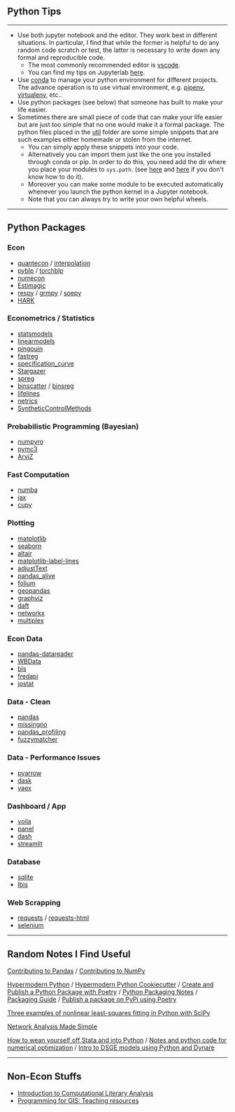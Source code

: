 ## Python Tips

---

- Use both jupyter notebook and the editor. They work best in different situations. In particular, I find that while the former is helpful to do any random code scratch or test, the latter is necessary to write down any formal and reproducible code. 
  - The most commonly recommended editor is [vscode](https://code.visualstudio.com/).
  - You can find my tips on Jupyterlab [here](../jupyter/).
- Use [conda](https://docs.conda.io/projects/conda/en/latest/user-guide/tasks/manage-environments.html) to manage your python environment for different projects. The advance operation is to use virtual environment, e.g. [pipenv](https://pipenv.pypa.io/en/latest/), [virtualenv](https://virtualenv.pypa.io/en/latest/), etc..
- Use python packages (see below) that someone has built to make your life easier.
- Sometimes there are small piece of code that can make your life easier but are just too simple that no one would make it a formal package. The python files placed in the [util](/util) folder are some simple snippets that are such examples either homemade or stolen from the internet.
  - You can simply apply these snippets into your code.
  - Alternatively you can import them just like the one you installed through conda or pip. In order to do this, you need add the dir where you place your modules to `sys.path`. (see [here](https://stackoverflow.com/a/37008663) and [here](https://stackoverflow.com/a/12257807) if you don't know how to do it).
  - Moreover you can make some module to be executed automatically whenever you launch the python kernel in a Jupyter notebook.
  - Note that you can always try to write your own helpful wheels.

---

## Python Packages

### Econ

- [quantecon](https://github.com/QuantEcon/QuantEcon.py) / [interpolation](https://github.com/EconForge/interpolation.py)
- [pyblp](https://github.com/jeffgortmaker/pyblp) / [torchblp](https://github.com/gzervas/torchblp)
- [numecon](https://github.com/NumEconCopenhagen/NumEcon)
- [Estimagic](https://estimagic.readthedocs.io/en/latest/)
- [respy](https://github.com/OpenSourceEconomics/respy) / [grmpy](https://github.com/OpenSourceEconomics/grmpy) / [soepy](https://github.com/OpenSourceEconomics/soepy)
- [HARK](https://github.com/econ-ark/HARK)

### Econometrics / Statistics

- [statsmodels](https://www.statsmodels.org/stable/index.html)
- [linearmodels](https://bashtage.github.io/linearmodels/)
- [pingouin](https://pingouin-stats.org/)
- [fastreg](https://github.com/iamlemec/fastreg)
- [specification_curve](https://specification-curve.readthedocs.io/en/latest/readme.html)
- [Stargazer](https://github.com/mwburke/stargazer)
- [spreg](https://github.com/pysal/spreg)
- [binscatter](https://github.com/esantorella/binscatter) / [binsreg](https://nppackages.github.io/binsreg/)
- [lifelines](https://github.com/CamDavidsonPilon/lifelines)
- [netrics](https://github.com/bryangraham/netrics)
- [SyntheticControlMethods](https://github.com/OscarEngelbrektson/SyntheticControlMethods)

### Probabilistic Programming (Bayesian)

- [numpyro](https://github.com/pyro-ppl/numpyro)
- [pymc3](https://github.com/pymc-devs/pymc3)
- [ArviZ](https://github.com/arviz-devs/arviz)

### Fast Computation

- [numba](https://numba.pydata.org/)
- [jax](https://github.com/google/jax)
- [cupy](https://cupy.dev/)

### Plotting

- [matplotlib](https://matplotlib.org/)
- [seaborn](https://seaborn.pydata.org/)
- [altair](https://altair-viz.github.io/)
- [matplotlib-label-lines](https://github.com/cphyc/matplotlib-label-lines)
- [adjustText](https://github.com/Phlya/adjustText)
- [pandas_alive](https://github.com/JackMcKew/pandas_alive)
- [folium](https://python-visualization.github.io/folium/)
- [geopandas](https://geopandas.org/)
- [graphviz](https://graphviz.readthedocs.io/en/stable/manual.html)
- [daft](https://github.com/daft-dev/daft)
- [networkx](https://networkx.org/documentation/latest/)
- [multiplex](https://nicholasmamo.github.io/multiplex-plot/index.html)

### Econ Data

- [pandas-datareader](https://pandas-datareader.readthedocs.io/en/latest/index.html)
- [WBData](https://github.com/mwouts/world_bank_data)
- [bls](https://github.com/OliverSherouse/bls)
- [fredapi](https://github.com/mortada/fredapi)
- [jpstat](https://github.com/Alalalalaki/jpstat)

### Data - Clean

- [pandas](https://pandas.pydata.org/)
- [missingno](https://github.com/ResidentMario/missingno)
- [pandas_profiling](https://github.com/pandas-profiling/pandas-profiling)
- [fuzzymatcher](https://github.com/RobinL/fuzzymatcher)

### Data - Performance Issues

- [pyarrow](https://arrow.apache.org/docs/python/)
- [dask](https://dask.org/)
- [vaex](https://vaex.readthedocs.io/en/latest/)

### Dashboard / App

- [voila](https://github.com/voila-dashboards/voila)
- [panel](https://panel.holoviz.org/)
- [dash](https://dash.plotly.com/)
- [streamlit](https://github.com/streamlit/streamlit
  )

### Database

- [sqlite](https://docs.python.org/3/library/sqlite3.html)
- [Ibis](https://docs.ibis-project.org/)

### Web Scrapping

- [requests](https://requests.readthedocs.io/en/master/) / [requests-html](https://github.com/psf/requests-html)
- [selenium](https://selenium-python.readthedocs.io/)

---

## Random Notes I Find Useful

[Contributing to Pandas](https://pandas.pydata.org/docs/development/contributing.html) / [Contributing to NumPy](https://numpy.org/devdocs/dev/index.html)

[Hypermodern Python](https://cjolowicz.github.io/posts/) / [Hypermodern Python Cookiecutter](http://cookiecutter-hypermodern-python.readthedocs.io/) / [Create and Publish a Python Package with Poetry](https://johnfraney.ca/posts/2019/05/28/create-publish-python-package-poetry/) / [Python Packaging Notes](https://szj.io/tech/2020/07/12/python-packing-notes.html) / [Packaging Guide](https://github.com/OpenSourceEconomics/ose-packaging-guide#code-quality) / [Publish a package on PyPi using Poetry](https://www.brainsorting.dev/posts/publish-a-package-on-pypi-using-poetry/)

[Three examples of nonlinear least-squares fitting in Python with SciPy](https://hernandis.me/2020/04/05/three-examples-of-nonlinear-least-squares-fitting-in-python-with-scipy.html)

[Network Analysis Made Simple](https://github.com/ericmjl/Network-Analysis-Made-Simple)

[How to wean yourself off Stata and into Python](https://github.com/corybaird/Econometrics) / [Notes and python code for numerical optimization](https://github.com/corybaird/Numerical_Optimization) / [Intro to DSGE models using Python and Dynare](https://github.com/corybaird/DSGE_models)

---

## Non-Econ Stuffs

- [Introduction to Computational Literary Analysis](https://icla2020b.jonreeve.com/)
- [Programming for GIS: Teaching resources](https://github.com/andrea-ballatore/teaching-programming-for-gis)

